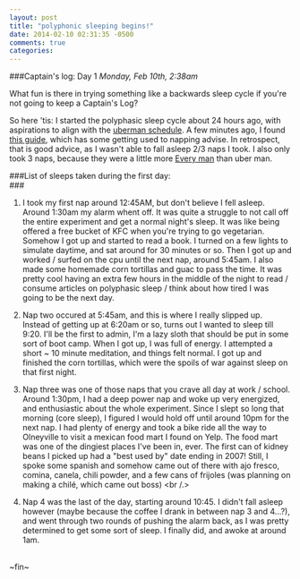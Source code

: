 ```yaml
---
layout: post
title: "polyphonic sleeping begins!"
date: 2014-02-10 02:31:35 -0500
comments: true
categories: 
---
```


###Captain's log: Day 1
*Monday, Feb 10th, 2:38am*

What fun is there in trying something like a backwards sleep cycle if
you're not going to keep a Captain's Log?

So here 'tis: 
I started the polyphasic sleep cycle about 24 hours ago, with
aspirations to align with the [uberman schedule]("http://www.polyphasicsociety.com/polyphasic-sleep/overviews/uberman-2/"). A few minutes ago, I found [this guide]("http://smartsleepteam.com/"), which has some getting used to napping advise.  In retrospect, that is good advice, as I wasn't able to fall asleep 2/3 naps I took.  I also only took 3 naps, because they were a little more [Every man]("http://www.puredoxyk.com/index.php/2007/01/24/six-months-on-everyman/") than uber man.

###List of sleeps taken during the first day:<br/>###

1. I took my first nap around 12:45AM, but don't believe I fell asleep.
   Around 1:30am my alarm whent off. It was quite a struggle to not call off the entire experiment and get a normal night's sleep. It was like being
offered a free bucket of KFC when you're trying to go vegetarian.  Somehow I
got up and started to read a book.  I turned on a few lights to simulate
daytime, and sat around for 30 minutes or so. Then I got up and worked / surfed on the cpu until the next nap, around 5:45am. I also made some homemade corn tortillas and guac to pass the time.  It was pretty cool having an extra few hours in the middle of the night to read / consume articles on polyphasic sleep / think about how tired I was going to be the next day.<br />

2. Nap two occured at 5:45am, and this is where I really slipped up.
   Instead of getting up at 6:20am or so, turns out I wanted to sleep till
9:20.  I'll be the first to admin, I'm a lazy sloth that should be put
in some sort of boot camp.  When I got up, I was full of energy. I
attempted a short ~ 10 minute meditation, and things felt normal. I got
up and finished the corn tortillas, which were the spoils of war against
sleep on that first night.<br />

3. Nap three was one of those naps that you crave all day at work /
   school.  Around 1:30pm, I had a deep power nap and woke up very
energized, and enthusiastic about the whole experiment.  Since I slept
so long that morning (core sleep), I figured I would hold off until
around 10pm for the next nap.  I had plenty of energy and took a bike
ride all the way to Olneyville to visit a mexican food mart I found on
Yelp.  The food mart was one of the dingiest places I've been in, ever.
The first can of kidney beans I picked up had a "best used by" date
ending in 2007! Still, I spoke some spanish and somehow came out of
there with ajo fresco, comina, canela, chili powder, and a few cans of
frijoles (was planning on making a chilé, which came out boss) <br /.>
4. Nap 4 was the last of the day, starting around 10:45. I didn't fall
   asleep however (maybe because the coffee I drank in between nap 3 and
4...?), and went through two rounds of pushing the alarm back, as I was
pretty determined to get some sort of sleep. I finally did, and awoke at
around 1am.
<br />
~fin~
